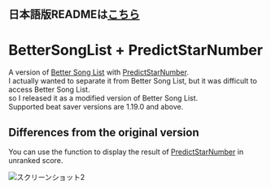## 日本語版READMEは[こちら](README.md)

# BetterSongList + PredictStarNumber

A version of [Better Song List](https://github.com/rakkyo150/BeatSaber_BetterSongList) with [PredictStarNumber](https://github.com/rakkyo150/).  
I actually wanted to separate it from Better Song List, but it was difficult to access Better Song List.  
so I released it as a modified version of Better Song List.  
Supported beat saver versions are 1.19.0 and above.

## Differences from the original version
You can use the function to display the result of [PredictStarNumber](https://github.com/rakkyo150/PredictStarNumber) in unranked score.

![スクリーンショット2](https://user-images.githubusercontent.com/86054813/149370978-b97d82a1-ac4a-4268-93e2-817752d37ee0.png)